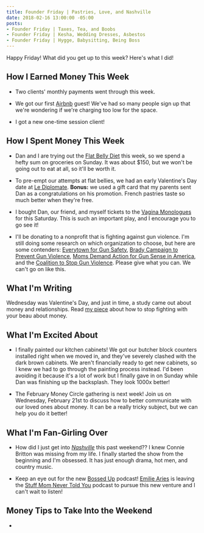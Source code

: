 ```yaml
---
title: Founder Friday | Pastries, Love, and Nashville
date: 2018-02-16 13:00:00 -05:00
posts:
- Founder Friday | Taxes, Tea, and Boobs
- Founder Friday | Kesha, Wedding Dresses, Asbestos
- Founder Friday | Hygge, Babysitting, Being Boss
---
```


Happy Friday! What did you get up to this week? Here's what I did!

## How I Earned Money This Week

* Two clients' monthly payments went through this week.

* We got our first [Airbnb](https://www.airbnb.com/rooms/21754745) guest! We've had so many people sign up that we're wondering if we're charging too low for the space.

* I got a new one-time session client!

## How I Spent Money This Week

* Dan and I are trying out the [Flat Belly Diet](https://www.amazon.com/Flat-Belly-Diet-Liz-Vaccariello/dp/1250013356) this week, so we spend a hefty sum on groceries on Sunday. It was about $150, but we won't be going out to eat at all, so it'll be worth it.

* To pre-empt our attempts at flat bellies, we had an early Valentine's Day date at [Le Diplomate](http://lediplomatedc.com/). **Bonus:** we used a gift card that my parents sent Dan as a congratulations on his promotion. French pastries taste so much better when they're free.

* I bought Dan, our friend, and myself tickets to the [Vagina Monologues](https://www.eventbrite.com/e/eve-enslers-vagina-monologues-tickets-42406034591?aff=efbeventtix) for this Saturday. This is such an important play, and I encourage you to go see it! 

* I'll be donating to a nonprofit that is fighting against gun violence. I'm still doing some research on which organization to choose, but here are some contenders: [Everytown for Gun Safety](https://everytown.org/), [Brady Campaign to Prevent Gun Violence](http://www.bradycampaign.org/), [Moms Demand Action for Gun Sense in America](https://momsdemandaction.org/), and the [Coalition to Stop Gun Violence](https://www.csgv.org/). Please give what you can. We can't go on like this.

## What I'm Writing

Wednesday was Valentine's Day, and just in time, a study came out about money and relationships. Read [my piece](https://www.maggiegermano.com/blog/stop-fighting-about-money-with-your-valentine/) about how to stop fighting with your beau about money.

## What I'm Excited About

* I finally painted our kitchen cabinets! We got our butcher block counters installed right when we moved in, and they've severely clashed with the dark brown cabinets. We aren't financially ready to get new cabinets, so I knew we had to go through the painting process instead. I'd been avoiding it because it's a lot of work but I finally gave in on Sunday while Dan was finishing up the backsplash. They look 1000x better!

* The February Money Circle gathering is next week! Join us on Wednesday, February 21st to discuss how to better communicate with our loved ones about money. It can be a really tricky subject, but we can help you do it better!

## What I'm Fan-Girling Over

* How did I just get into *[Nashville](http://abc.go.com/shows/nashville)* this past weekend?? I knew Connie Britton was missing from my life. I finally started the show from the beginning and I'm obsessed. It has just enough drama, hot men, and country music.

* Keep an eye out for the new [Bossed Up](https://bossedup.org/) podcast! [Emilie Aries](https://emiliearies.com/) is leaving the [Stuff Mom Never Told You](https://www.stuffmomnevertoldyou.com/) podcast to pursue this new venture and I can't wait to listen!

## Money Tips to Take Into the Weekend

* 